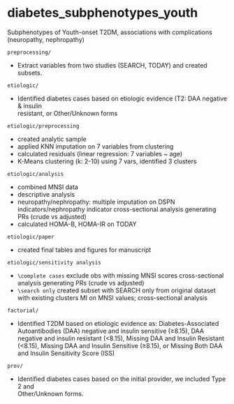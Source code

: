 # diabetes_subphenotypes_youth
Subphenotypes of Youth-onset T2DM, associations with complications (neuropathy, nephropathy)

`preprocessing/`
  - Extract variables from two studies (SEARCH, TODAY) and created subsets.

`etiologic/`
  - Identified diabetes cases based on etiologic evidence (T2: DAA negative & insulin     
    resistant, or Other/Unknown forms
  
`etiologic/preprocessing`
  - created analytic sample
  - applied KNN imputation on 7 variables from clustering
  - calculated residuals (linear regression: 7 variables ~ age)
  - K-Means clustering (k: 2-10) using 7 vars, identified 3 clusters

`etiologic/analysis`
  - combined MNSI data
  - descriptive analysis
  - neuropathy/nephropathy:
    multiple imputation on DSPN indicators/nephropathy indicator
    cross-sectional analysis generating PRs (crude vs adjusted)
  - calculated HOMA-B, HOMA-IR on TODAY

`etiologic/paper`
  - created final tables and figures for manuscript

`etiologic/sensitivity analysis`
  - `\complete cases`
    exclude obs with missing MNSI scores
    cross-sectional analysis generating PRs (crude vs adjusted)
  - `\search only`
    created subset with SEARCH only from original dataset with existing clusters
    MI on MNSI values; cross-sectional analysis


`factorial/`
  - Identified T2DM based on etiologic evidence as:
  Diabetes-Associated Autoantibodies (DAA) negative and insulin sensitive (≥8.15), 
  DAA negative and insulin resistant (<8.15), 
  Missing DAA and Insulin Resistant (<8.15), 
  Missing DAA and Insulin Sensitive (≥8.15), 
  or Missing Both DAA and Insulin Sensitivity Score (ISS) 

`prov/`
  - Identified diabetes cases based on the initial provider, we included Type 2 and      
    Other/Unknown forms.
  